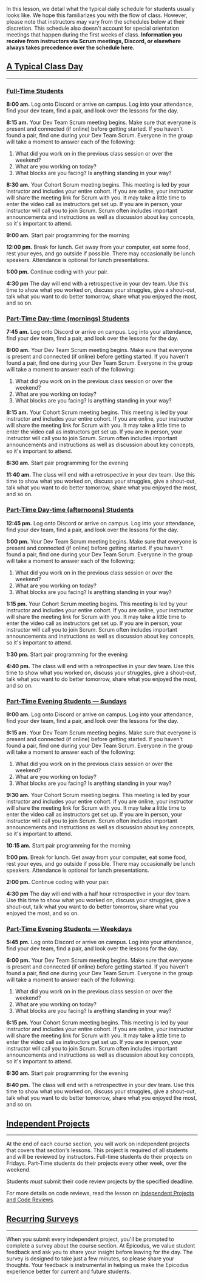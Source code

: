 In this lesson, we detail what the typical daily schedule for students usually looks like. We hope this familiarizes you with the flow of class. However, please note that instructors may vary from the schedules below at their discretion. This schedule also doesn't account for special orientation meetings that happen during the first weeks of class. **Information you receive from instructors via Scrum meetings, Discord, or elsewhere always takes precedence over the schedule here.**

## [A Typical Class Day](#a-typical-class-day)

---

### [Full-Time Students](#full-time-students)

**8:00 am.** Log onto Discord or arrive on campus. Log into your attendance, find your dev team, find a pair, and look over the lessons for the day.

**8:15 am.** Your Dev Team Scrum meeting begins. Make sure that everyone is present and connected (if online) before getting started. If you haven't found a pair, find one during your Dev Team Scrum. Everyone in the group will take a moment to answer each of the following:

1. What did you work on in the previous class session or over the weekend?
2. What are you working on today?
3. What blocks are you facing? Is anything standing in your way?

**8:30 am.** Your Cohort Scrum meeting begins. This meeting is led by your instructor and includes your entire cohort. If you are online, your instructor will share the meeting link for Scrum with you. It may take a little time to enter the video call as instructors get set up. If you are in person, your instructor will call you to join Scrum. Scrum often includes important announcements and instructions as well as discussion about key concepts, so it's important to attend.

**9:00 am.** Start pair programming for the morning 

**12:00 pm.** Break for lunch. Get away from your computer, eat some food, rest your eyes, and go outside if possible. There may occasionally be lunch speakers. Attendance is optional for lunch presentations.

**1:00 pm.** Continue coding with your pair. 

**4:30 pm** The day will end with a retrospective in your dev team. Use this time to show what you worked on, discuss your struggles, give a shout-out, talk what you want to do better tomorrow, share what you enjoyed the most, and so on.

### [Part-Time Day-time (mornings) Students](#part-time-students-weekdays)

**7:45 am.** Log onto Discord or arrive on campus. Log into your attendance, find your dev team, find a pair, and look over the lessons for the day.

**8:00 am.** Your Dev Team Scrum meeting begins. Make sure that everyone is present and connected (if online) before getting started. If you haven't found a pair, find one during your Dev Team Scrum. Everyone in the group will take a moment to answer each of the following:

1. What did you work on in the previous class session or over the weekend?
2. What are you working on today?
3. What blocks are you facing? Is anything standing in your way?

**8:15 am.** Your Cohort Scrum meeting begins. This meeting is led by your instructor and includes your entire cohort. If you are online, your instructor will share the meeting link for Scrum with you. It may take a little time to enter the video call as instructors get set up. If you are in person, your instructor will call you to join Scrum. Scrum often includes important announcements and instructions as well as discussion about key concepts, so it's important to attend.

**8:30 am.** Start pair programming for the evening 

**11:40 am.** The class will end with a retrospective in your dev team. Use this time to show what you worked on, discuss your struggles, give a shout-out, talk what you want to do better tomorrow, share what you enjoyed the most, and so on.

### [Part-Time Day-time (afternoons) Students](#part-time-students-weekdays)

**12:45 pm.** Log onto Discord or arrive on campus. Log into your attendance, find your dev team, find a pair, and look over the lessons for the day.

**1:00 pm.** Your Dev Team Scrum meeting begins. Make sure that everyone is present and connected (if online) before getting started. If you haven't found a pair, find one during your Dev Team Scrum. Everyone in the group will take a moment to answer each of the following:

1. What did you work on in the previous class session or over the weekend?
2. What are you working on today?
3. What blocks are you facing? Is anything standing in your way?

**1:15 pm.** Your Cohort Scrum meeting begins. This meeting is led by your instructor and includes your entire cohort. If you are online, your instructor will share the meeting link for Scrum with you. It may take a little time to enter the video call as instructors get set up. If you are in person, your instructor will call you to join Scrum. Scrum often includes important announcements and instructions as well as discussion about key concepts, so it's important to attend.

**1:30 pm.** Start pair programming for the evening 

**4:40 pm.** The class will end with a retrospective in your dev team. Use this time to show what you worked on, discuss your struggles, give a shout-out, talk what you want to do better tomorrow, share what you enjoyed the most, and so on.

### [Part-Time Evening Students — Sundays](#part-time-students-sundays)

**9:00 am.** Log onto Discord or arrive on campus. Log into your attendance, find your dev team, find a pair, and look over the lessons for the day.

**9:15 am.** Your Dev Team Scrum meeting begins. Make sure that everyone is present and connected (if online) before getting started. If you haven't found a pair, find one during your Dev Team Scrum. Everyone in the group will take a moment to answer each of the following:

1. What did you work on in the previous class session or over the weekend?
2. What are you working on today?
3. What blocks are you facing? Is anything standing in your way?

**9:30 am.** Your Cohort Scrum meeting begins. This meeting is led by your instructor and includes your entire cohort. If you are online, your instructor will share the meeting link for Scrum with you. It may take a little time to enter the video call as instructors get set up. If you are in person, your instructor will call you to join Scrum. Scrum often includes important announcements and instructions as well as discussion about key concepts, so it's important to attend.

**10:15 am.** Start pair programming for the morning 

**1:00 pm.** Break for lunch. Get away from your computer, eat some food, rest your eyes, and go outside if possible. There may occasionally be lunch speakers. Attendance is optional for lunch presentations.

**2:00 pm.** Continue coding with your pair. 

**4:30 pm** The day will end with a half hour retrospective in your dev team. Use this time to show what you worked on, discuss your struggles, give a shout-out, talk what you want to do better tomorrow, share what you enjoyed the most, and so on.

### [Part-Time Evening Students — Weekdays](#part-time-students-weekdays)

**5:45 pm.** Log onto Discord or arrive on campus. Log into your attendance, find your dev team, find a pair, and look over the lessons for the day.

**6:00 pm.** Your Dev Team Scrum meeting begins. Make sure that everyone is present and connected (if online) before getting started. If you haven't found a pair, find one during your Dev Team Scrum. Everyone in the group will take a moment to answer each of the following:

1. What did you work on in the previous class session or over the weekend?
2. What are you working on today?
3. What blocks are you facing? Is anything standing in your way?

**6:15 pm.** Your Cohort Scrum meeting begins. This meeting is led by your instructor and includes your entire cohort. If you are online, your instructor will share the meeting link for Scrum with you. It may take a little time to enter the video call as instructors get set up. If you are in person, your instructor will call you to join Scrum. Scrum often includes important announcements and instructions as well as discussion about key concepts, so it's important to attend.

**6:30 am.** Start pair programming for the evening 

**8:40 pm.** The class will end with a retrospective in your dev team. Use this time to show what you worked on, discuss your struggles, give a shout-out, talk what you want to do better tomorrow, share what you enjoyed the most, and so on.

## [Independent Projects](#independent-projects)

---

At the end of each course section, you will work on independent projects that covers that section's lessons. This project is required of all students and will be reviewed by instructors. Full-time students do their projects on Fridays. Part-Time students do their projects every other week, over the weekend.

Students _must_ submit their code review projects by the specified deadline.  

For more details on code reviews, read the lesson on [Independent Projects and Code Reviews](https://new.learnhowtoprogram.com/pre-work/getting-started-at-epicodus/independent-projects-and-code-reviews).

## [Recurring Surveys](#recurring-surveys)

---

When you submit every independent project, you'll be prompted to complete a survey about the course section. At Epicodus, we value student feedback and ask you to share your insight before leaving for the day. The survey is designed to take just a few minutes, so please share your thoughts. Your feedback is instrumental in helping us make the Epicodus experience better for current and future students.